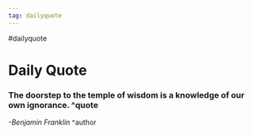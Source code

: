 ```yaml
---
tag: dailyquote
---
```


#dailyquote

# Daily Quote

### The doorstep to the temple of wisdom is a knowledge of our own ignorance. ^quote
*-Benjamin Franklin* ^author
